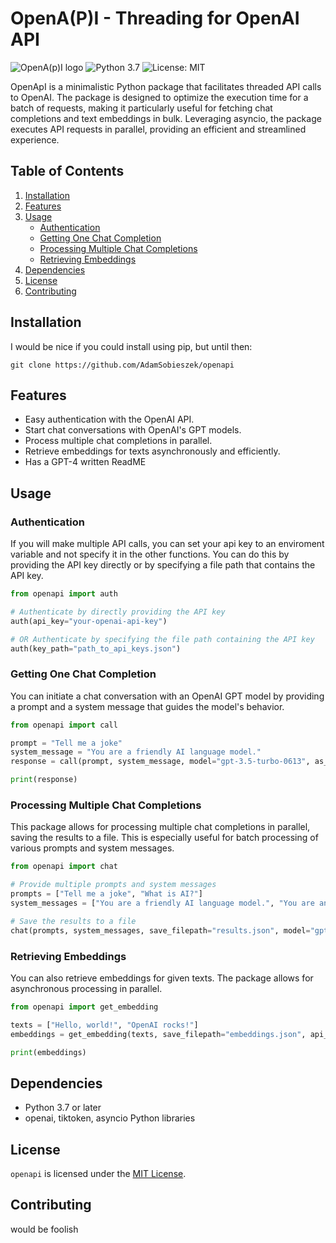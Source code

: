 # OpenA(P)I - Threading for OpenAI API 

![OpenA(p)I logo](https://drive.google.com/uc?export=view&id=1QWoRW-xS1weu_--X2YPR2_ZxGfL_ADPS) ![Python 3.7](https://img.shields.io/badge/python-3.7-blue.svg) ![License: MIT](https://img.shields.io/badge/License-MIT-blue.svg)

OpenApI is a minimalistic Python package that facilitates threaded API calls to OpenAI. The package is designed to optimize the execution time for a batch of requests, making it particularly useful for fetching chat completions and text embeddings in bulk. Leveraging asyncio, the package executes API requests in parallel, providing an efficient and streamlined experience.

## Table of Contents
1. [Installation](#installation)
2. [Features](#features)
3. [Usage](#usage)
    - [Authentication](#authentication)
    - [Getting One Chat Completion](#getting-one-chat-completion)
    - [Processing Multiple Chat Completions](#processing-multiple-chat-completions)
    - [Retrieving Embeddings](#retrieving-embeddings)
4. [Dependencies](#dependencies)
5. [License](#license)
6. [Contributing](#contributing)

## Installation

I would be nice if you could install using pip, but until then:

```
git clone https://github.com/AdamSobieszek/openapi
```

## Features
- Easy authentication with the OpenAI API.
- Start chat conversations with OpenAI's GPT models.
- Process multiple chat completions in parallel.
- Retrieve embeddings for texts asynchronously and efficiently.
- Has a GPT-4 written ReadME 

## Usage

### Authentication

If you will make multiple API calls, you can set your api key to an enviroment variable and not specify it in the other functions. You can do this by providing the API key directly or by specifying a file path that contains the API key.

```python
from openapi import auth

# Authenticate by directly providing the API key
auth(api_key="your-openai-api-key")

# OR Authenticate by specifying the file path containing the API key
auth(key_path="path_to_api_keys.json")
```

### Getting One Chat Completion

You can initiate a chat conversation with an OpenAI GPT model by providing a prompt and a system message that guides the model's behavior.

```python
from openapi import call

prompt = "Tell me a joke"
system_message = "You are a friendly AI language model."
response = call(prompt, system_message, model="gpt-3.5-turbo-0613", as_str=True)

print(response)
```

### Processing Multiple Chat Completions

This package allows for processing multiple chat completions in parallel, saving the results to a file. This is especially useful for batch processing of various prompts and system messages.

```python
from openapi import chat

# Provide multiple prompts and system messages
prompts = ["Tell me a joke", "What is AI?"]
system_messages = ["You are a friendly AI language model.", "You are an educational AI."]

# Save the results to a file
chat(prompts, system_messages, save_filepath="results.json", model="gpt-3.5-turbo", api_key="your-openai-api-key")
```

### Retrieving Embeddings

You can also retrieve embeddings for given texts. The package allows for asynchronous processing in parallel.

```python
from openapi import get_embedding

texts = ["Hello, world!", "OpenAI rocks!"]
embeddings = get_embedding(texts, save_filepath="embeddings.json", api_key="your-openai-api-key")

print(embeddings)
```

## Dependencies
- Python 3.7 or later
- openai, tiktoken, asyncio Python libraries

## License
`openapi` is licensed under the [MIT License](./LICENSE).

## Contributing
would be foolish
